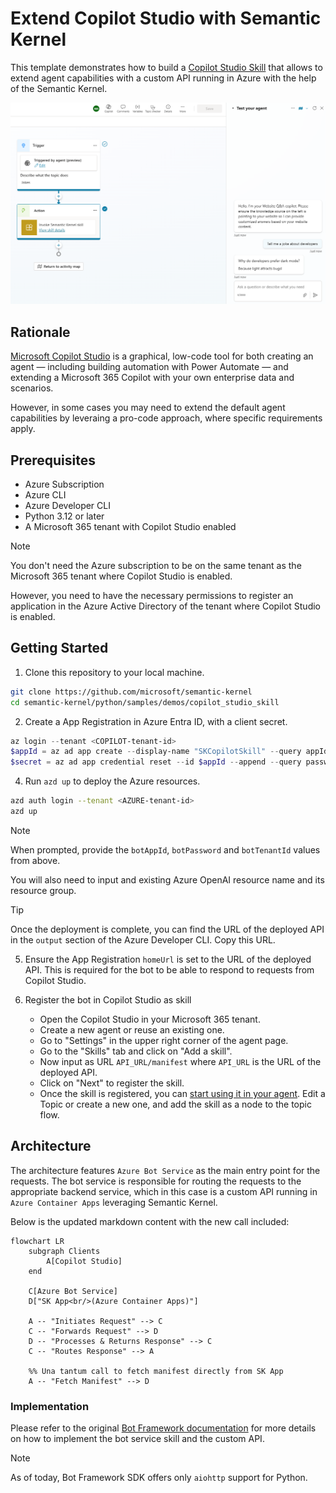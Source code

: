 # Extend Copilot Studio with Semantic Kernel

This template demonstrates how to build a [Copilot Studio Skill](https://learn.microsoft.com/en-us/microsoft-copilot-studio/advanced-use-skills) that allows to extend agent capabilities with a custom API running in Azure with the help of the Semantic Kernel.

![Copilot Studio using the Semantic Kernel skill within a topic](image.png)

## Rationale

[Microsoft Copilot Studio](https://learn.microsoft.com/en-us/microsoft-copilot-studio/fundamentals-what-is-copilot-studio) is a graphical, low-code tool for both creating an agent — including building automation with Power Automate — and extending a Microsoft 365 Copilot with your own enterprise data and scenarios.

However, in some cases you may need to extend the default agent capabilities by leveraing a pro-code approach, where specific requirements apply.

## Prerequisites

- Azure Subscription
- Azure CLI
- Azure Developer CLI
- Python 3.12 or later
- A Microsoft 365 tenant with Copilot Studio enabled

> [!NOTE]
> You don't need the Azure subscription to be on the same tenant as the Microsoft 365 tenant where Copilot Studio is enabled.
>
> However, you need to have the necessary permissions to register an application in the Azure Active Directory of the tenant where Copilot Studio is enabled.

## Getting Started

1. Clone this repository to your local machine.

```bash
git clone https://github.com/microsoft/semantic-kernel
cd semantic-kernel/python/samples/demos/copilot_studio_skill
```

2. Create a App Registration in Azure Entra ID, with a client secret.

```powershell
az login --tenant <COPILOT-tenant-id>
$appId = az ad app create --display-name "SKCopilotSkill" --query appId -o tsv
$secret = az ad app credential reset --id $appId --append --query password -o tsv
```

4. Run `azd up` to deploy the Azure resources.

```bash
azd auth login --tenant <AZURE-tenant-id>
azd up
```

> [!NOTE]
> When prompted, provide the `botAppId`, `botPassword` and `botTenantId` values from above.
>
> You will also need to input and existing Azure OpenAI resource name and its resource group.

> [!TIP]
> Once the deployment is complete, you can find the URL of the deployed API in the `output` section of the Azure Developer CLI. Copy this URL.

5. Ensure the App Registration `homeUrl` is set to the URL of the deployed API. This is required for the bot to be able to respond to requests from Copilot Studio.

6. Register the bot in Copilot Studio as skill

   - Open the Copilot Studio in your Microsoft 365 tenant.
   - Create a new agent or reuse an existing one.
   - Go to "Settings" in the upper right corner of the agent page.
   - Go to the "Skills" tab and click on "Add a skill".
   - Now input as URL `API_URL/manifest` where `API_URL` is the URL of the deployed API.
   - Click on "Next" to register the skill.
   - Once the skill is registered, you can [start using it in your agent](https://learn.microsoft.com/en-us/microsoft-copilot-studio/advanced-use-skills). Edit a Topic or create a new one, and add the skill as a node to the topic flow.

## Architecture

The architecture features `Azure Bot Service` as the main entry point for the requests. The bot service is responsible for routing the requests to the appropriate backend service, which in this case is a custom API running in `Azure Container Apps` leveraging Semantic Kernel.

Below is the updated markdown content with the new call included:

```mermaid
flowchart LR
    subgraph Clients
        A[Copilot Studio]
    end

    C[Azure Bot Service]
    D["SK App<br/>(Azure Container Apps)"]

    A -- "Initiates Request" --> C
    C -- "Forwards Request" --> D
    D -- "Processes & Returns Response" --> C
    C -- "Routes Response" --> A

    %% Una tantum call to fetch manifest directly from SK App
    A -- "Fetch Manifest" --> D
```

### Implementation

Please refer to the original [Bot Framework documentation](https://learn.microsoft.com/en-us/azure/bot-service/skill-implement-skill?view=azure-bot-service-4.0&tabs=python) for more details on how to implement the bot service skill and the custom API.

> [!NOTE]
> As of today, Bot Framework SDK offers only `aiohttp` support for Python.

